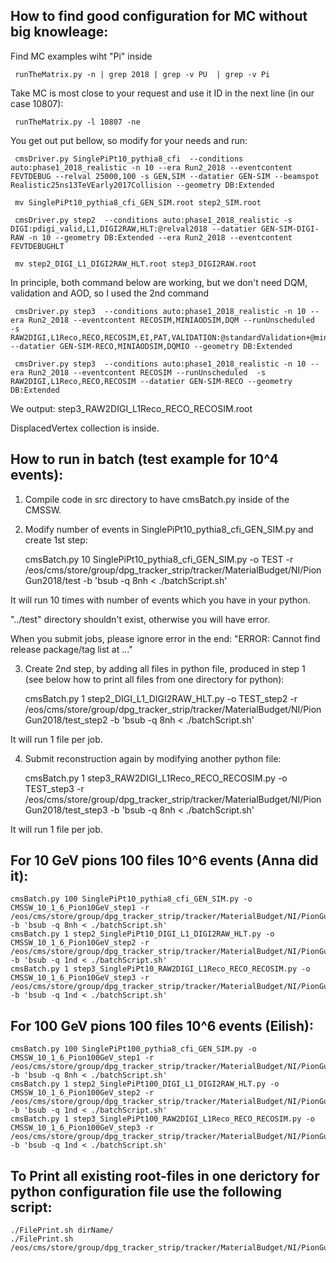 ## How to find good configuration for MC without big knowleage:
Find MC examples wiht "Pi" inside

     runTheMatrix.py -n | grep 2018 | grep -v PU  | grep -v Pi

Take MC is most close to your request and use it ID in the next line (in our case 10807):

 
     runTheMatrix.py -l 10807 -ne


You get out put bellow, so modify for your needs and run:

     cmsDriver.py SinglePiPt10_pythia8_cfi  --conditions auto:phase1_2018_realistic -n 10 --era Run2_2018 --eventcontent FEVTDEBUG --relval 25000,100 -s GEN,SIM --datatier GEN-SIM --beamspot Realistic25ns13TeVEarly2017Collision --geometry DB:Extended 

     mv SinglePiPt10_pythia8_cfi_GEN_SIM.root step2_SIM.root

     cmsDriver.py step2  --conditions auto:phase1_2018_realistic -s DIGI:pdigi_valid,L1,DIGI2RAW,HLT:@relval2018 --datatier GEN-SIM-DIGI-RAW -n 10 --geometry DB:Extended --era Run2_2018 --eventcontent FEVTDEBUGHLT

     mv step2_DIGI_L1_DIGI2RAW_HLT.root step3_DIGI2RAW.root

In principle, both command below are working, but we don't need DQM, validation and AOD, so I used the 2nd command

     cmsDriver.py step3  --conditions auto:phase1_2018_realistic -n 10 --era Run2_2018 --eventcontent RECOSIM,MINIAODSIM,DQM --runUnscheduled  -s RAW2DIGI,L1Reco,RECO,RECOSIM,EI,PAT,VALIDATION:@standardValidation+@miniAODValidation,DQM:@standardDQM+@ExtraHLT+@miniAODDQM --datatier GEN-SIM-RECO,MINIAODSIM,DQMIO --geometry DB:Extended

     cmsDriver.py step3  --conditions auto:phase1_2018_realistic -n 10 --era Run2_2018 --eventcontent RECOSIM --runUnscheduled  -s RAW2DIGI,L1Reco,RECO,RECOSIM --datatier GEN-SIM-RECO --geometry DB:Extended

We output: 
    step3_RAW2DIGI_L1Reco_RECO_RECOSIM.root 

DisplacedVertex collection is inside.

## How to run in batch (test example for 10^4 events):

1. Compile code in src directory to have cmsBatch.py inside of the CMSSW. 

2.  Modify number of events in SinglePiPt10_pythia8_cfi_GEN_SIM.py and create 1st step:

    cmsBatch.py 10 SinglePiPt10_pythia8_cfi_GEN_SIM.py -o TEST -r /eos/cms/store/group/dpg_tracker_strip/tracker/MaterialBudget/NI/PionGun2018/test -b 'bsub -q 8nh < ./batchScript.sh'

It will run 10 times with number of events which you have in your python.
   
"../test" directory shouldn't exist, otherwise you will have error.

When you submit jobs, please ignore error in the end: "ERROR: Cannot find release package/tag list at ..."

3. Create 2nd step, by adding all files in python file, produced in step 1 (see below how to print all files from one directory for python): 

    cmsBatch.py 1 step2_DIGI_L1_DIGI2RAW_HLT.py -o TEST_step2 -r /eos/cms/store/group/dpg_tracker_strip/tracker/MaterialBudget/NI/PionGun2018/test_step2 -b 'bsub -q 8nh < ./batchScript.sh'

It will run 1 file per job.
 
4. Submit reconstruction again by modifying another python file:

    cmsBatch.py 1 step3_RAW2DIGI_L1Reco_RECO_RECOSIM.py -o TEST_step3 -r /eos/cms/store/group/dpg_tracker_strip/tracker/MaterialBudget/NI/PionGun2018/test_step3 -b 'bsub -q 8nh < ./batchScript.sh'

It will run 1 file per job.

## For 10 GeV pions 100 files 10^6 events (Anna did it):

    cmsBatch.py 100 SinglePiPt10_pythia8_cfi_GEN_SIM.py -o CMSSW_10_1_6_Pion10GeV_step1 -r /eos/cms/store/group/dpg_tracker_strip/tracker/MaterialBudget/NI/PionGun2018/CMSSW_10_1_6_Pion10GeV_step1 -b 'bsub -q 8nh < ./batchScript.sh'
    cmsBatch.py 1 step2_SinglePiPt10_DIGI_L1_DIGI2RAW_HLT.py -o CMSSW_10_1_6_Pion10GeV_step2 -r /eos/cms/store/group/dpg_tracker_strip/tracker/MaterialBudget/NI/PionGun2018/CMSSW_10_1_6_Pion10GeV_step2 -b 'bsub -q 1nd < ./batchScript.sh'
    cmsBatch.py 1 step3_SinglePiPt10_RAW2DIGI_L1Reco_RECO_RECOSIM.py -o CMSSW_10_1_6_Pion10GeV_step3 -r /eos/cms/store/group/dpg_tracker_strip/tracker/MaterialBudget/NI/PionGun2018/CMSSW_10_1_6_Pion10GeV_RECO -b 'bsub -q 1nd < ./batchScript.sh'

## For 100 GeV pions 100 files 10^6 events (Eilish):

    cmsBatch.py 100 SinglePiPt100_pythia8_cfi_GEN_SIM.py -o CMSSW_10_1_6_Pion100GeV_step1 -r /eos/cms/store/group/dpg_tracker_strip/tracker/MaterialBudget/NI/PionGun2018/CMSSW_10_1_6_Pion100GeV_step1 -b 'bsub -q 8nh < ./batchScript.sh'
    cmsBatch.py 1 step2_SinglePiPt100_DIGI_L1_DIGI2RAW_HLT.py -o CMSSW_10_1_6_Pion100GeV_step2 -r /eos/cms/store/group/dpg_tracker_strip/tracker/MaterialBudget/NI/PionGun2018/CMSSW_10_1_6_Pion100GeV_step2 -b 'bsub -q 1nd < ./batchScript.sh'
    cmsBatch.py 1 step3_SinglePiPt100_RAW2DIGI_L1Reco_RECO_RECOSIM.py -o CMSSW_10_1_6_Pion100GeV_step3 -r /eos/cms/store/group/dpg_tracker_strip/tracker/MaterialBudget/NI/PionGun2018/CMSSW_10_1_6_Pion100GeV_RECO -b 'bsub -q 1nd < ./batchScript.sh'

## To Print all existing root-files in one derictory for python configuration file use the following script:

    ./FilePrint.sh dirName/
    ./FilePrint.sh /eos/cms/store/group/dpg_tracker_strip/tracker/MaterialBudget/NI/PionGun2018/CMSSW_10_1_6_Pion10GeV_step1/    
